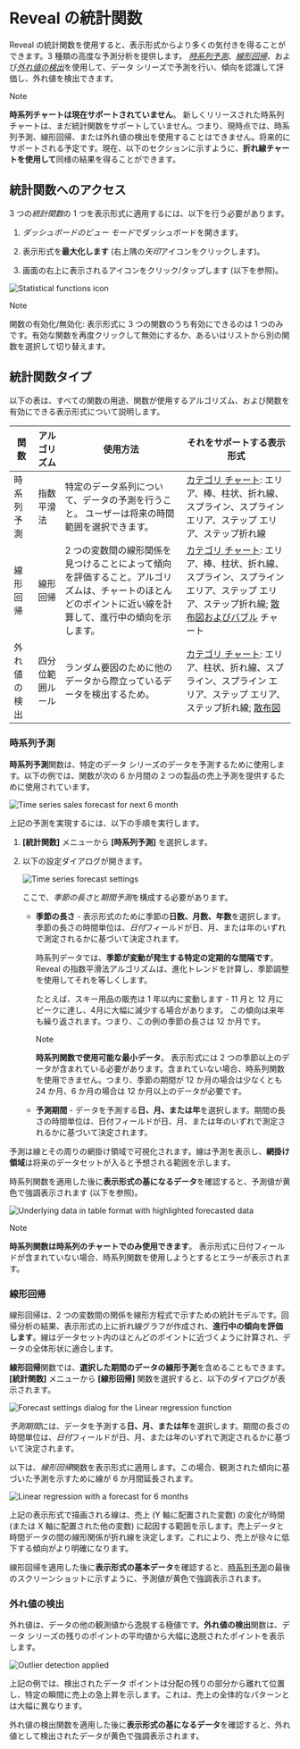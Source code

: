 # Reveal の統計関数

Reveal の統計関数を使用すると、表示形式からより多くの気付きを得ることができます。3 種類の高度な予測分析を提供します。
[*時系列予測*](#time-series-forecast)、[*線形回帰*](#linear-regression)、および[*外れ値の検出*](#detect-outliers)を使用して、データ シリーズで予測を行い、傾向を認識して評価し、外れ値を検出できます。

>[!NOTE]
>**時系列チャートは現在サポートされていません**。
>新しくリリースされた時系列チャートは、まだ統計関数をサポートしていません。つまり、現時点では、時系列予測、線形回帰、または外れ値の検出を使用することはできません。将来的にサポートされる予定です。現在、以下のセクションに示すように、**折れ線チャートを使用して**同様の結果を得ることができます。


## 統計関数へのアクセス

3 つの*統計関数*の 1 つを表示形式に適用するには、以下を行う必要があります。

1.  *ダッシュボードのビュー モード*でダッシュボードを開きます。

2.  表示形式を**最大化します** (右上隅の*矢印*アイコンをクリックします)。

3.  画面の右上に表示されるアイコンをクリック/タップします (以下を参照)。

<img src="images/statistical-functions-enable-icon.png" alt="Statistical functions icon" class="responsive-img"/>

>[!NOTE]
>関数の有効化/無効化: 表示形式に 3 つの関数のうち有効にできるのは 1 つのみです。有効な関数を再度クリックして無効にするか、あるいはリストから別の関数を選択して切り替えます。

## 統計関数タイプ

以下の表は、すべての関数の用途、関数が使用するアルゴリズム、および関数を有効にできる表示形式について説明します。

| **関数**            | **アルゴリズム**            | **使用方法**                                                                                                                                                            | **それをサポートする表示形式**                                                                                                                      |
| ----------------------- | ------------------------ | ----------------------------------------------------------------------------------------------------------------------------------------------------------------------------------- | --------------------------------------------------------------------------------------------------------------------------------------------------------- |
| 時系列予測 | 指数平滑法    | 特定のデータ系列について、データの予測を行うこと。 ユーザーは将来の時間範囲を選択できます。                                                                               | [カテゴリ チャート](visualization-types/category-charts.html): エリア、棒、柱状、折れ線、スプライン、スプライン エリア、ステップ エリア、ステップ折れ線                                                    |
| 線形回帰       | 線形回帰        | 2 つの変数間の線形関係を見つけることによって傾向を評価すること。アルゴリズムは、チャートのほとんどのポイントに近い線を計算して、進行中の傾向を示します。 | [カテゴリ チャート](visualization-types/category-charts.html): エリア、棒、柱状、折れ線、スプライン、スプライン エリア、ステップ エリア、ステップ折れ線; [散布図およびバブル](visualization-types/scatter-bubble-charts.html) チャート |
| 外れ値の検出         | 四分位範囲ルール | ランダム要因のために他のデータから際立っているデータを検出するため。                                                                                                             | [カテゴリ チャート](visualization-types/category-charts.html): エリア、柱状、折れ線、スプライン、スプライン エリア、ステップ エリア、ステップ折れ線; [散布図](visualization-types/scatter-bubble-charts.html)                 |

<a name='time-series-forecast'></a>
### 時系列予測

**時系列予測**関数は、特定のデータ シリーズのデータを予測するために使用します。以下の例では、関数が次の 6 か月間の 2 つの製品の売上予測を提供するために使用されています。


<img src="images/time-series-forecast-6-months.png" alt="Time series sales forecast for next 6 month" class="responsive-img"/>

上記の予測を実現するには、以下の手順を実行します。

1.  **[統計関数]** メニューから **[時系列予測]** を選択します。

2.  以下の設定ダイアログが開きます。

    <img src="images/time-series-forecast-settings.png" alt="Time series forecast settings" class="responsive-img"/>

    ここで、*季節の長さ*と*期間予測*を構成する必要があります。

    *  **季節の長さ** - 表示形式のために季節の**日数、月数、年数**を選択します。季節の長さの時間単位は、*日付*フィールドが日、月、または年のいずれで測定されるかに基づいて決定されます。

        時系列データでは、**季節が変動が発生する特定の定期的な間隔です**。Reveal の指数平滑法アルゴリズムは、進化トレンドを計算し、季節調整を使用してそれを等しくします。

        たとえば、スキー用品の販売は 1 年以内に変動します - 11 月と 12 月にピークに達し、4月に大幅に減少する場合があります。
        この傾向は来年も繰り返されます。つまり、この例の季節の長さは 12 か月です。

        >[!NOTE]
        >**時系列関数で使用可能な最小データ**。
        >表示形式には 2 つの季節以上のデータが含まれている必要があります。含まれていない場合、時系列関数を使用できません。つまり、季節の期間が 12 か月の場合は少なくとも 24 か月、6 か月の場合は 12 か月以上のデータが必要です。

    * **予測期間** - データを予測する**日、月、または年**を選択します。期間の長さの時間単位は、日付フィールドが日、月、または年のいずれで測定されるかに基づいて決定されます。

予測は線とその周りの網掛け領域で可視化されます。線は予測を表示し、**網掛け領域**は将来のデータセットが入ると予想される範囲を示します。

時系列関数を適用した後に**表示形式の基になるデータ**を確認すると、予測値が黄色で強調表示されます (以下を参照)。

<img src="images/underlying-data-time-series.png" alt="Underlying data in table format with highlighted forecasted data" class="responsive-img"/>

>[!NOTE]
>**時系列関数は時系列のチャートでのみ使用できます**。
>表示形式に日付フィールドが含まれていない場合、時系列関数を使用しようとするとエラーが表示されます。

<a name='linear-regression'></a>
### 線形回帰

線形回帰は、2 つの変数間の関係を線形方程式で示すための統計モデルです。回帰分析の結果、表示形式の上に折れ線グラフが作成され、**進行中の傾向を評価します**。線はデータセット内のほとんどのポイントに近づくように計算され、データの全体形状に適合します。

**線形回帰**関数では、**選択した期間のデータの線形予測**を含めることもできます。**[統計関数]** メニューから **[線形回帰]** 関数を選択すると、以下のダイアログが表示されます。

<img src="images/linear-regression-forecast-settings.png" alt="Forecast settings dialog for the Linear regression function" class="responsive-img"/>

*予測期間*には、データを予測する**日、月、または年**を選択します。期間の長さの時間単位は、*日付*フィールドが日、月、または年のいずれで測定されるかに基づいて決定されます。

以下は、*線形回帰*関数を表示形式に適用します。この場合、観測された傾向に基づいた予測を示すために線が 6 か月間延長されます。

<img src="images/linear-regression-example.png" alt="Linear regression with a forecast for 6 months" class="responsive-img"/>

上記の表示形式で描画される線は、売上 (Y 軸に配置された変数) の変化が時間 (または X 軸に配置された他の変数) に起因する範囲を示します。売上データと時間データの間の線形関係が折れ線を決定します。これにより、売上が徐々に低下する傾向がより明確になります。

線形回帰を適用した後に**表示形式の基本データ**を確認すると、[時系列予測](#time-series-forecast)の最後のスクリーンショットに示すように、予測値が黄色で強調表示されます。

<a name='detect-outliers'></a>
### 外れ値の検出

外れ値は、データの他の観測値から逸脱する極値です。**外れ値の検出**関数は、データ シリーズの残りのポイントの平均値から大幅に逸脱されたポイントを表示します。

<img src="images/outlier-detection-example.png" alt="Outlier detection applied" class="responsive-img"/>

上記の例では、検出されたデータ ポイントは分配の残りの部分から離れて位置し、特定の瞬間に売上の急上昇を示します。これは、売上の全体的なパターンとは大幅に異なります。

外れ値の検出関数を適用した後に**表示形式の基になるデータ**を確認すると、外れ値として検出されたデータが黄色で強調表示されます。
